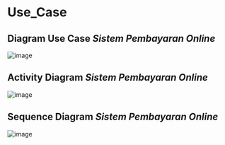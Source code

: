 # Use_Case

## Diagram Use Case *Sistem Pembayaran Online*

![image](https://github.com/RadjaAzukio/Praktikum_PemWeb2/assets/115551911/6054fc2a-923d-4146-9832-b8b6ceff1de5)

## Activity Diagram *Sistem Pembayaran Online*

![image](https://github.com/RadjaAzukio/Praktikum_PemWeb2/assets/115551911/886b8884-ad98-4cea-b86c-fc3c5f12225b)

## Sequence Diagram *Sistem Pembayaran Online*

![image](https://github.com/RadjaAzukio/Praktikum_PemWeb2/assets/115551911/8df34545-778e-48b2-87c8-f104284ad04e)
